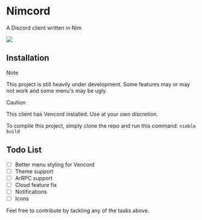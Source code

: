 # Nimcord

A Discord client written in Nim

![](https://github.com/xytrux/Nimcord/blob/main/assets/screenshots/Screenshot%202024-09-11%20203221.png?raw=true)

## Installation
> [!NOTE]  
> This project is still heavily under development. Some features may or may not work and some menu's may be ugly.

> [!CAUTION]
> This client has Vencord installed. Use at your own discretion.

To compile this project, simply clone the repo and run this command:
`nimble build`

## Todo List

- [ ] Better menu styling for Vencord
- [ ] Theme support
- [ ] ArRPC support
- [ ] Cloud feature fix
- [ ] Notifications
- [ ] Icons

Feel free to contribute by tackling any of the tasks above.
